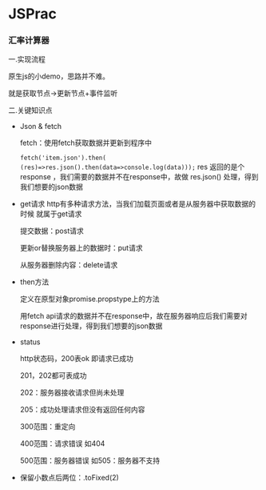 # JSPrac

### 汇率计算器

一.实现流程

原生js的小demo，思路并不难。

就是获取节点→更新节点+事件监听

二.关键知识点

- Json & fetch

    fetch：使用fetch获取数据并更新到程序中

    `fetch('item.json').then( (res)=>res.json().then(data=>console.log(data)));`
    res 返回的是个 response ，我们需要的数据并不在response中，故做 res.json() 处理，得到我们想要的json数据

- get请求
    http有多种请求方法，当我们加载页面或者是从服务器中获取数据的时候 就属于get请求

    提交数据：post请求

    更新or替换服务器上的数据时：put请求

    从服务器删除内容：delete请求
- then方法

    定义在原型对象promise.propstype上的方法

    用fetch api请求的数据并不在response中，故在服务器响应后我们需要对response进行处理，得到我们想要的json数据

- status

    http状态码，200表ok 即请求已成功

    201，202都可表成功

    202：服务器接收请求但尚未处理

    205：成功处理请求但没有返回任何内容

    300范围：重定向

    400范围：请求错误 如404

    500范围：服务器错误 如505：服务器不支持

- 保留小数点后两位：.toFixed(2)
